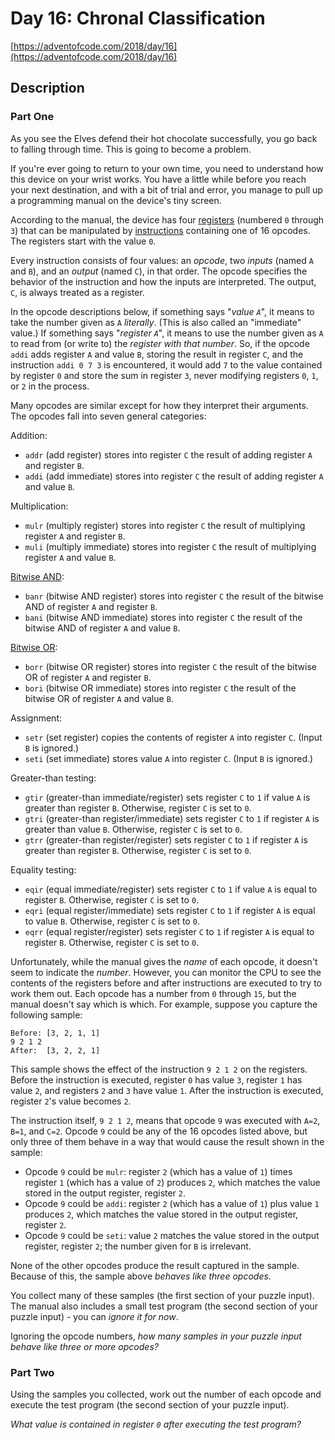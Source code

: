 # Day 16: Chronal Classification

[https://adventofcode.com/2018/day/16](https://adventofcode.com/2018/day/16)

## Description

### Part One

As you see the Elves defend their hot chocolate successfully, you go back to falling through time. This is going to become a problem.

If you're ever going to return to your own time, you need to understand how this device on your wrist works. You have a little while before you reach your next destination, and with a bit of trial and error, you manage to pull up a programming manual on the device's tiny screen.

According to the manual, the device has four [registers](https://en.wikipedia.org/wiki/Hardware_register) (numbered `0` through `3`) that can be manipulated by [instructions](https://en.wikipedia.org/wiki/Instruction_set_architecture#Instructions) containing one of 16 opcodes. The registers start with the value `0`.

Every instruction consists of four values: an _opcode_, two _inputs_ (named `A` and `B`), and an _output_ (named `C`), in that order. The opcode specifies the behavior of the instruction and how the inputs are interpreted. The output, `C`, is always treated as a register.

In the opcode descriptions below, if something says "_value `A`_", it means to take the number given as `A` _literally_. (This is also called an "immediate" value.) If something says "_register `A`_", it means to use the number given as `A` to read from (or write to) the _register with that number_. So, if the opcode `addi` adds register `A` and value `B`, storing the result in register `C`, and the instruction `addi 0 7 3` is encountered, it would add `7` to the value contained by register `0` and store the sum in register `3`, never modifying registers `0`, `1`, or `2` in the process.

Many opcodes are similar except for how they interpret their arguments. The opcodes fall into seven general categories:

Addition:

*   `addr` (add register) stores into register `C` the result of adding register `A` and register `B`.
*   `addi` (add immediate) stores into register `C` the result of adding register `A` and value `B`.

Multiplication:

*   `mulr` (multiply register) stores into register `C` the result of multiplying register `A` and register `B`.
*   `muli` (multiply immediate) stores into register `C` the result of multiplying register `A` and value `B`.

[Bitwise AND](https://en.wikipedia.org/wiki/Bitwise_AND):

*   `banr` (bitwise AND register) stores into register `C` the result of the bitwise AND of register `A` and register `B`.
*   `bani` (bitwise AND immediate) stores into register `C` the result of the bitwise AND of register `A` and value `B`.

[Bitwise OR](https://en.wikipedia.org/wiki/Bitwise_OR):

*   `borr` (bitwise OR register) stores into register `C` the result of the bitwise OR of register `A` and register `B`.
*   `bori` (bitwise OR immediate) stores into register `C` the result of the bitwise OR of register `A` and value `B`.

Assignment:

*   `setr` (set register) copies the contents of register `A` into register `C`. (Input `B` is ignored.)
*   `seti` (set immediate) stores value `A` into register `C`. (Input `B` is ignored.)

Greater-than testing:

*   `gtir` (greater-than immediate/register) sets register `C` to `1` if value `A` is greater than register `B`. Otherwise, register `C` is set to `0`.
*   `gtri` (greater-than register/immediate) sets register `C` to `1` if register `A` is greater than value `B`. Otherwise, register `C` is set to `0`.
*   `gtrr` (greater-than register/register) sets register `C` to `1` if register `A` is greater than register `B`. Otherwise, register `C` is set to `0`.

Equality testing:

*   `eqir` (equal immediate/register) sets register `C` to `1` if value `A` is equal to register `B`. Otherwise, register `C` is set to `0`.
*   `eqri` (equal register/immediate) sets register `C` to `1` if register `A` is equal to value `B`. Otherwise, register `C` is set to `0`.
*   `eqrr` (equal register/register) sets register `C` to `1` if register `A` is equal to register `B`. Otherwise, register `C` is set to `0`.

Unfortunately, while the manual gives the _name_ of each opcode, it doesn't seem to indicate the _number_. However, you can monitor the CPU to see the contents of the registers before and after instructions are executed to try to work them out. Each opcode has a number from `0` through `15`, but the manual doesn't say which is which. For example, suppose you capture the following sample:

    Before: [3, 2, 1, 1]
    9 2 1 2
    After:  [3, 2, 2, 1]
    

This sample shows the effect of the instruction `9 2 1 2` on the registers. Before the instruction is executed, register `0` has value `3`, register `1` has value `2`, and registers `2` and `3` have value `1`. After the instruction is executed, register `2`'s value becomes `2`.

The instruction itself, `9 2 1 2`, means that opcode `9` was executed with `A=2`, `B=1`, and `C=2`. Opcode `9` could be any of the 16 opcodes listed above, but only three of them behave in a way that would cause the result shown in the sample:

*   Opcode `9` could be `mulr`: register `2` (which has a value of `1`) times register `1` (which has a value of `2`) produces `2`, which matches the value stored in the output register, register `2`.
*   Opcode `9` could be `addi`: register `2` (which has a value of `1`) plus value `1` produces `2`, which matches the value stored in the output register, register `2`.
*   Opcode `9` could be `seti`: value `2` matches the value stored in the output register, register `2`; the number given for `B` is irrelevant.

None of the other opcodes produce the result captured in the sample. Because of this, the sample above _behaves like three opcodes_.

You collect many of these samples (the first section of your puzzle input). The manual also includes a small test program (the second section of your puzzle input) - you can _ignore it for now_.

Ignoring the opcode numbers, _how many samples in your puzzle input behave like three or more opcodes?_

### Part Two

Using the samples you collected, <span title="This is one of my favorite puzzles.">work out the number of each opcode</span> and execute the test program (the second section of your puzzle input).

_What value is contained in register `0` after executing the test program?_
